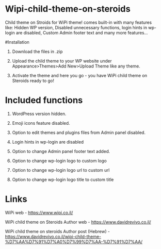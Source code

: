 # Wipi-child-theme-on-steroids
Child theme on Stroids for WiPi theme! comes built-in with many features like: Hidden WP version, Disabled unnecessary functions,  login hints in wp-login are disabled, Custom Admin footer text and many more features...

#Installation
1) Download the files in .zip

2) Upload the child theme to your WP website under Appearance>Themes>Add New>Upload Theme like any theme.

3) Activate the theme and here you go - you have WiPi child theme on Steroids ready to go!

# Included functions

1. WordPress version hidden.

2. Emoji icons feature disabled.

3. Option to edit themes and plugins files from Admin panel disabled.

4. Login hints in wp-login are disabled

5. Option to change Admin panel footer text added.

6. Option to change wp-login logo to custom logo

7. Option to change wp-login logo url to custom url

8. Option to change wp-login logo title to custom title

# Links
WiPi web - https://www.wipi.co.il/

WiPi child theme on Steroids Author web - https://www.davidrevivo.co.il/

WiPi child theme on steroids Author post (Hebrew) - https://www.davidrevivo.co.il/wipi-child-theme-%D7%AA%D7%91%D7%A0%D7%99%D7%AA-%D7%91%D7%AA/



